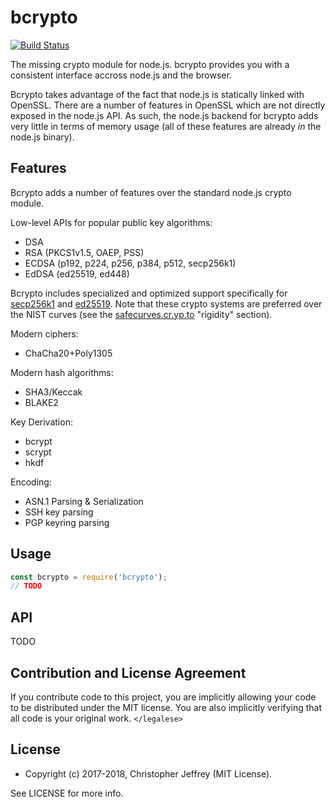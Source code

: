 # bcrypto

[![Build Status][circleci-status-img]][circleci-status-url]

The missing crypto module for node.js. bcrypto provides you with a consistent
interface accross node.js and the browser.

Bcrypto takes advantage of the fact that node.js is statically linked with
OpenSSL. There are a number of features in OpenSSL which are not directly
exposed in the node.js API. As such, the node.js backend for bcrypto adds very
little in terms of memory usage (all of these features are already _in_ the
node.js binary).

## Features

Bcrypto adds a number of features over the standard node.js crypto module.

Low-level APIs for popular public key algorithms:

- DSA
- RSA (PKCS1v1.5, OAEP, PSS)
- ECDSA (p192, p224, p256, p384, p512, secp256k1)
- EdDSA (ed25519, ed448)

Bcrypto includes specialized and optimized support specifically for [secp256k1]
and [ed25519]. Note that these crypto systems are preferred over the NIST
curves (see the [safecurves.cr.yp.to][safecurves] "rigidity" section).

Modern ciphers:

- ChaCha20+Poly1305

Modern hash algorithms:

- SHA3/Keccak
- BLAKE2

Key Derivation:

- bcrypt
- scrypt
- hkdf

Encoding:

- ASN.1 Parsing & Serialization
- SSH key parsing
- PGP keyring parsing

## Usage

``` js
const bcrypto = require('bcrypto');
// TODO
```

## API

TODO

## Contribution and License Agreement

If you contribute code to this project, you are implicitly allowing your code
to be distributed under the MIT license. You are also implicitly verifying that
all code is your original work. `</legalese>`

## License

- Copyright (c) 2017-2018, Christopher Jeffrey (MIT License).

See LICENSE for more info.

[secp256k1]: https://github.com/bitcoin-core/secp256k1
[ed25519]: https://github.com/floodyberry/ed25519-donna
[safecurves]: https://safecurves.cr.yp.to/rigid.html

[circleci-status-img]: https://circleci.com/gh/bcoin-org/bcrypto/tree/master.svg?style=shield
[circleci-status-url]: https://circleci.com/gh/bcoin-org/bcrypto/tree/master
